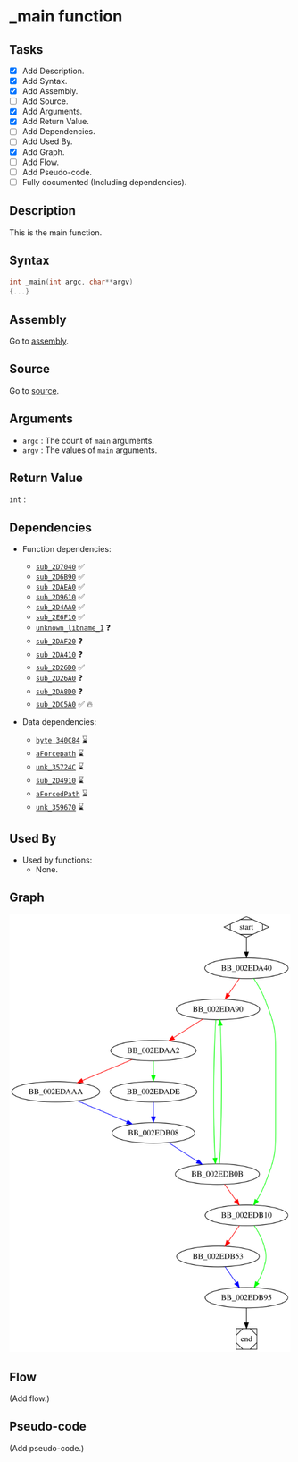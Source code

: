 # \_main function

## Tasks

- [X] Add Description.
- [X] Add Syntax.
- [X] Add Assembly.
- [ ] Add Source.
- [X] Add Arguments.
- [X] Add Return Value.
- [ ] Add Dependencies.
- [ ] Add Used By.
- [X] Add Graph.
- [ ] Add Flow.
- [ ] Add Pseudo-code.
- [ ] Fully documented (Including dependencies).

## Description

This is the main function.

## Syntax

```c
int _main(int argc, char**argv)
{...}
```

## Assembly

Go to [assembly](../asm/_main.asm).

## Source

Go to [source](../cc/_main.cc).

## Arguments

* `argc` : The count of `main` arguments.
* `argv` : The values of `main` arguments.

## Return Value

`int` : 

## Dependencies

* Function dependencies:
  * [`sub_2D7040`](sub_2D7040.md) ✅
  * [`sub_2D6B90`](sub_2D6B90.md) ✅
  * [`sub_2DAEA0`](sub_2DAEA0.md) ✅
  * [`sub_2D9610`](sub_2D9610.md) ✅
  * [`sub_2D4AA0`](sub_2D4AA0.md) ✅
  * [`sub_2E6F10`](sub_2E6F10.md) ✅
  * [`unknown_libname_1`](unknown_libname_1.md) ❓
  * [`sub_2DAF20`](sub_2DAF20.md) ❓
  * [`sub_2DA410`](sub_2DA410.md) ❓
  * [`sub_2D26D0`](sub_2D26D0.md) ✅
  * [`sub_2D26A0`](sub_2D26A0.md) ❓
  * [`sub_2DA8D0`](sub_2DA8D0.md) ❓
  * [`sub_2DC5A0`](sub_2DC5A0.md) ✅ 🔥

* Data dependencies:
  * [`byte_340C84`](byte_340C84.md) ⌛
  * [`aForcepath`](aForcepath.md) ⌛
  * [`unk_35724C`](unk_35724C.md) ⌛
  * [`sub_2D4910`](sub_2D4910.md) ⌛
  * [`aForcedPath`](aForcedPath.md) ⌛
  * [`unk_359670`](unk_359670.md) ⌛

## Used By

* Used by functions:
  * None.


## Graph

![\_main Graph](../svg/_main.svg "_main Graph")


## Flow

(Add flow.)

## Pseudo-code

(Add pseudo-code.)

